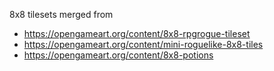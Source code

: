 8x8 tilesets merged from

* https://opengameart.org/content/8x8-rpgrogue-tileset
* https://opengameart.org/content/mini-roguelike-8x8-tiles
* https://opengameart.org/content/8x8-potions

